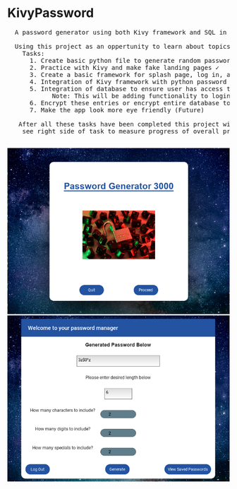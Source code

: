 # KivyPassword
 <pre>
  A password generator using both Kivy framework and SQL in order to create a local database for users to generate strong passwords and store them
  
  Using this project as an oppertunity to learn about topics such as GUI's, Databases, and encryption
    Tasks:
      1. Create basic python file to generate random passwords ✓
      2. Practice with Kivy and make fake landing pages ✓
      3. Create a basic framework for splash page, log in, account creation, and main page for generator ✓
      4. Integration of Kivy framework with python password generator function ✓
      5. Integration of database to ensure user has access to their own unique entries (Future)
            Note: This will be adding functionality to login page as well as create user page
      6. Encrypt these entries or encrypt entire database to ensure security and privacy (Future)
      7. Make the app look more eye friendly (Future)
      
   After all these tasks have been completed this project will be considered finished
    see right side of task to measure progress of overall project
   </pre>

   ![Screenshot](landing.png)          ![Screenshot](example.png)
